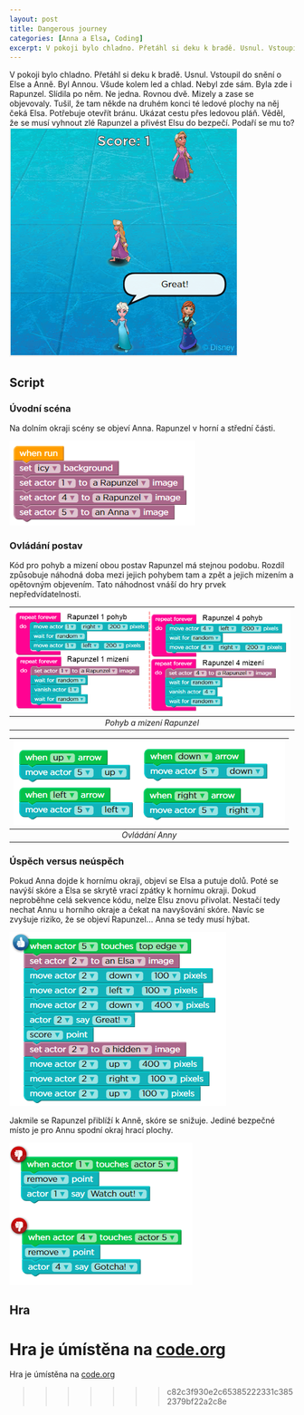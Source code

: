 ```yaml
---
layout: post
title: Dangerous journey
categories: [Anna a Elsa, Coding]
excerpt: V pokoji bylo chladno. Přetáhl si deku k bradě. Usnul. Vstoupil do snění o Else a Anně. Byl Annou. Všude kolem led a chlad. Nebyl zde sám. Byla zde i Rapunzel. Slídila po něm. Ne jedna. Rovnou dvě. Mizely a zase se objevovaly. Tušil, že tam někde na druhém konci té ledové plochy na něj čeká Elsa.
---
```

V pokoji bylo chladno. Přetáhl si deku k bradě. Usnul. Vstoupil do snění o Else a Anně. Byl Annou. Všude kolem led a chlad. Nebyl zde sám. Byla zde i Rapunzel. Slídila po něm. Ne jedna. Rovnou dvě. Mizely a zase se objevovaly. Tušil, že tam někde na druhém konci té ledové plochy na něj čeká Elsa. Potřebuje otevřít bránu. Ukázat cestu přes ledovou pláň. Věděl, že se musí vyhnout zlé Rapunzel a přivést Elsu do bezpečí. Podaří se mu to?
![](/images/EA-dangerous-journey.png)
## Script
### Úvodní scéna
Na dolním okraji scény se objeví Anna. Rapunzel v horní a střední části.

![](/images/EA-dangerous-journey-snippet-01.png)
### Ovládání postav
Kód pro pohyb a mizení obou postav Rapunzel má stejnou podobu. Rozdíl způsobuje náhodná doba mezi jejich pohybem tam a zpět a jejich mizením a opětovným objevením. Tato náhodnost vnáší do hry prvek nepředvídatelnosti. 


| ![](/images/EA-dangerous-journey-snippet-02.png) |
|:--:| 
| *Pohyb a mizení Rapunzel* |

| ![](/images/EA-dangerous-journey-snippet-03.png) |
|:--:|
| *Ovládání Anny* |

### Úspěch versus neúspěch
Pokud Anna dojde k hornímu okraji, objeví se Elsa a putuje dolů. Poté se navýší skóre a Elsa se skrytě vrací zpátky k hornímu okraji. Dokud neproběhne celá sekvence kódu, nelze Elsu znovu přivolat. Nestačí tedy nechat Annu u horního okraje a čekat na navyšování skóre. Navíc se zvyšuje riziko, že se objeví Rapunzel... Anna se tedy musí hýbat.

![](/images/EA-dangerous-journey-snippet-04.png)

Jakmile se Rapunzel přiblíží k Anně, skóre se snižuje. Jediné bezpečné místo je pro Annu spodní okraj hrací plochy.

![](/images/EA-dangerous-journey-snippet-05.png)

## Hra
Hra je úmístěna na [code.org](https://studio.code.org/projects/infinity/eod1mzE19WdhZu80Of-wnkgn_N9hQ368lkf0X9tnzN4)
=======
Hra je úmístěna na [code.org](https://studio.code.org/projects/infinity/eod1mzE19WdhZu80Of-wnkgn_N9hQ368lkf0X9tnzN4)
>>>>>>> c82c3f930e2c65385222331c3852379bf22a2c8e

